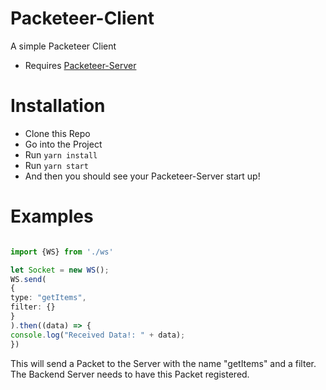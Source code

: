 # Packeteer-Client
A simple Packeteer Client

* Requires [Packeteer-Server](https://github.com/byBackfish/Packeteer-Server)

# Installation

* Clone this Repo
* Go into the Project
* Run `yarn install`
* Run `yarn start`
* And then you should see your Packeteer-Server start up!

# Examples

```typescript

import {WS} from './ws'

let Socket = new WS();
WS.send(
{
type: "getItems",
filter: {}
}
).then((data) => {
console.log("Received Data!: " + data);
})

```

This will send a Packet to the Server with the name "getItems" and a filter. The Backend Server needs to have this Packet registered. 
